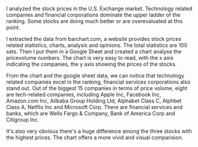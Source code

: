 I analyzed the stock prices in the U.S. Exchange market. Technology related companies and financial corporations dominate the upper ladder of the ranking. Some stocks are doing much better or are overevaluated at this point. 

I extracted the data from barchart.com, a website provides stock prices related statistics, charts, analysis and opinions. The total statistics are 100 sets. Then I put them in a Google Sheet and created a chart analyse the pricevolume numbers. The chart is very easy to read, with the x axis indicating the companies, the y axis showing the prices of the stocks. 

From the chart and the google sheet data, we can notice that technology related companies excel in the ranking, financial services corporations also stand out. Out of the biggest 15 companies in terms of price volume, eight are tech-related companies, including Apple Inc, Facebook Inc, Amazon.com Inc, Alibaba Group Holding Ltd, Alphabet Class C,
Alphbet Class A, Netflix Inc and Microsoft Corp. There are financial services and banks, which are Wells Fargo & Company, Bank of America Corp and Citigroup Inc. 

It's also very obvious there's a huge difference among the three stocks with the highest prices. The chart offers a more vivid and visual comparision. 
